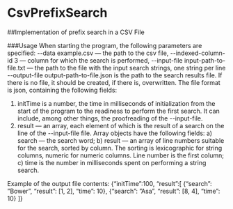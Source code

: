 # CsvPrefixSearch
##Implementation of prefix search in a CSV File

###Usage
When starting the program, the following parameters are specified:
--data example.csv — the path to the csv file,
--indexed-column-id 3 — column for which the search is performed,
--input-file input-path-to-file.txt — the path to the file with the input search strings, one string per line
--output-file output-path-to-file.json is the path to the search results file. If there is no file,
it should be created, if there is, overwritten. The file format is json, containing
the following fields:
1. initTime is a number, the time in milliseconds of initialization from the start of the program to
the readiness to perform the first search. It can include, among other things, the proofreading
of the --input-file.
2. result — an array, each element of which is the result of a search on the line
of the --input-file file. Array objects have the following fields: 
  a) search — the search word;
  b) result — an array of line numbers suitable for the search, sorted by column. The sorting is lexicographic for string columns, numeric
  for numeric columns. Line number is the first column;
  c) time is the number in milliseconds spent on performing a string search.

Example of the output file contents:
{“initTime”:100, “result”:[
  {“search”: ”Bower”, “result”: [1, 2], “time”: 10},
  {“search”: ”Asa”, “result”: [8, 4], “time”: 10}
]}

